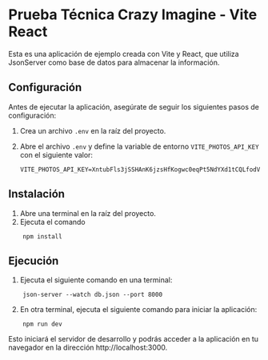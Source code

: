 # Prueba Técnica Crazy Imagine - Vite React

Esta es una aplicación de ejemplo creada con Vite y React, que utiliza JsonServer como base de datos para almacenar la información.

## Configuración

Antes de ejecutar la aplicación, asegúrate de seguir los siguientes pasos de configuración:

1. Crea un archivo `.env` en la raíz del proyecto.
2. Abre el archivo `.env` y define la variable de entorno `VITE_PHOTOS_API_KEY` con el siguiente valor:

   ```plaintext
   VITE_PHOTOS_API_KEY=XntubFls3jSSHAnK6jzsHfKogwc0eqPt5NdYXd1tCQLfodVdUQhGwlit

## Instalación

1. Abre una terminal en la raíz del proyecto.
2. Ejecuta el comando 
```shell
    npm install
```

## Ejecución 

1. Ejecuta el siguiente comando en una terminal:
```shell
    json-server --watch db.json --port 8000
```

2. En otra terminal, ejecuta el siguiente comando para iniciar la aplicación:
```shell
    npm run dev
```
Esto iniciará el servidor de desarrollo y podrás acceder a la aplicación en tu navegador en la dirección http://localhost:3000.
